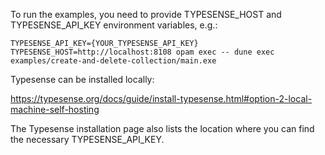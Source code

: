 To run the examples, you need to provide TYPESENSE_HOST and TYPESENSE_API_KEY environment variables, e.g.:

```
TYPESENSE_API_KEY={YOUR_TYPESENSE_API_KEY} TYPESENSE_HOST=http://localhost:8108 opam exec -- dune exec examples/create-and-delete-collection/main.exe
```

Typesense can be installed locally:

https://typesense.org/docs/guide/install-typesense.html#option-2-local-machine-self-hosting

The Typesense installation page also lists the location where you can find the necessary TYPESENSE_API_KEY.